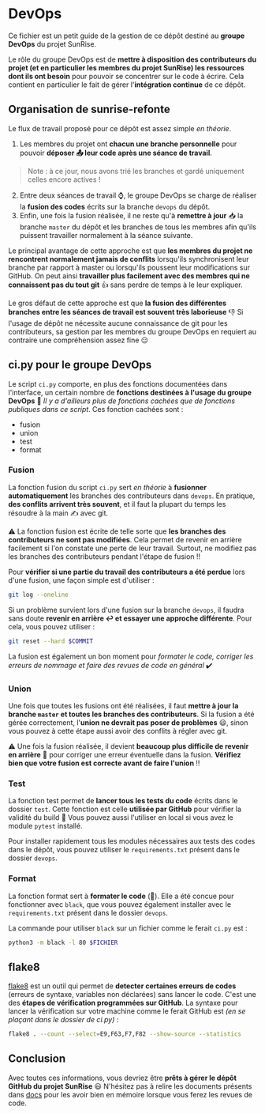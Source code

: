 # DevOps

Ce fichier est un petit guide de la gestion de ce dépôt destiné au __groupe DevOps__ du projet SunRise.

Le rôle du groupe DevOps est de __mettre à disposition des contributeurs du projet (et en particulier les membres du projet SunRise) les ressources dont ils ont besoin__ pour pouvoir se concentrer sur le code à écrire. Cela contient en particulier le fait de gérer l'__intégration continue__ de ce dépôt.

## Organisation de sunrise-refonte

Le flux de travail proposé pour ce dépôt est assez simple _en théorie_.
1. Les membres du projet ont __chacun une branche personnelle__ pour pouvoir __déposer :outbox_tray: leur code après une séance de travail__.
> Note : à ce jour, nous avons trié les branches et gardé uniquement celles encore actives !
2. Entre deux séances de travail :watch:, le groupe DevOps se charge de réaliser la __fusion des codes__ écrits sur la branche `devops` du dépôt.
3. Enfin, une fois la fusion réalisée, il ne reste qu'à __remettre à jour__ :inbox_tray: la branche `master` du dépôt et les branches de tous les membres afin qu'ils puissent travailler normalement à la séance suivante.

Le principal avantage de cette approche est que __les membres du projet ne rencontrent normalement jamais de conflits__ lorsqu'ils synchronisent leur branche par rapport à master ou lorsqu'ils poussent leur modifications sur GitHub. On peut ainsi __travailler plus facilement avec des membres qui ne connaissent pas du tout git__ :+1: sans perdre de temps à le leur expliquer.

Le gros défaut de cette approche est que __la fusion des différentes branches entre les séances de travail est souvent très laborieuse__ :-1: Si l'usage de dépôt ne nécessite aucune connaissance de git pour les contributeurs, sa gestion par les membres du groupe DevOps en requiert au contraire une compréhension assez fine :expressionless:

## ci.py pour le groupe DevOps

Le script `ci.py` comporte, en plus des fonctions documentées dans l'interface, un certain nombre de __fonctions destinées à l'usage du groupe DevOps__ :toolbox: _Il y a d'ailleurs plus de fonctions cachées que de fonctions publiques dans ce script_. Ces fonction cachées sont :
- fusion
- union
- test
- format

### Fusion

La fonction fusion du script `ci.py` sert _en théorie_ à __fusionner automatiquement__ les branches des contributeurs dans `devops`. En pratique, __des conflits arrivent très souvent__, et il faut la plupart du temps les résoudre à la main :writing_hand: avec git.

:warning: La fonction fusion est écrite de telle sorte que __les branches des contributeurs ne sont pas modifiées__. Cela permet de revenir en arrière facilement si l'on constate une perte de leur travail. Surtout, ne modifiez pas les branches des contributeurs pendant l'étape de fusion :bangbang:

Pour __vérifier si une partie du travail des contributeurs a été perdue__ lors d'une fusion, une façon simple est d'utiliser :
```bash
git log --oneline
```

Si un problème survient lors d'une fusion sur la branche `devops`, il faudra sans doute __revenir en arrière :leftwards_arrow_with_hook: et essayer une approche différente__. Pour cela, vous pouvez utiliser :
```bash
git reset --hard $COMMIT
```

La fusion est également un bon moment pour _formater le code, corriger les erreurs de nommage et faire des revues de code en général_ :heavy_check_mark:

### Union

Une fois que toutes les fusions ont été réalisées, il faut __mettre à jour la branche `master` et toutes les branches des contributeurs__. Si la fusion a été gérée correctement, l'__union ne devrait pas poser de problèmes__ :smiley:, sinon vous pouvez à cette étape aussi avoir des conflits à régler avec git.

:warning: Une fois la fusion réalisée, il devient __beaucoup plus difficile de revenir en arrière__ :facepalm: pour corriger une erreur éventuelle dans la fusion. __Vérifiez bien que votre fusion est correcte avant de faire l'union__ :bangbang:

### Test

La fonction test permet de __lancer tous les tests du code__ écrits dans le dossier `test`. Cette fonction est celle __utilisée par GitHub__ pour vérifier la validité du build :crossed_fingers: Vous pouvez aussi l'utiliser en local si vous avez le module `pytest` installé.

Pour installer rapidement tous les modules nécessaires aux tests des codes dans le dépôt, vous pouvez utiliser le `requirements.txt` présent dans le dossier `devops`.

### Format

La fonction format sert à __formater le code__ (:thinking:). Elle a été concue pour fonctionner avec `black`, que vous pouvez également installer avec le `requirements.txt` présent dans le dossier `devops`.

La commande pour utiliser `black` sur un fichier comme le ferait `ci.py` est :
```bash
python3 -m black -l 80 $FICHIER
```

## flake8

[flake8](https://github.com/pycqa/flake8) est un outil qui permet de __detecter certaines erreurs de codes__ (erreurs de syntaxe, variables non déclarées) sans lancer le code. C'est une des __étapes de vérification programmées sur GitHub__. La syntaxe pour lancer la vérification sur votre machine comme le ferait GitHub est _(en se plaçant dans le dossier de ci.py)_ :

```sh
flake8 . --count --select=E9,F63,F7,F82 --show-source --statistics
```

## Conclusion

Avec toutes ces informations, vous devriez être __prêts à gérer le dépôt GitHub du projet SunRise__ :smiley: N'hésitez pas à relire les documents présents dans [docs](https://github.com/18tbr/sunrise-refonte/tree/tbr/docs) pour les avoir bien en mémoire lorsque vous ferez les revues de code.
